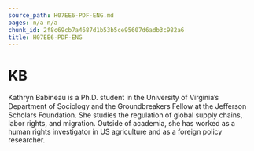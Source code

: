 ```yaml
---
source_path: H07EE6-PDF-ENG.md
pages: n/a-n/a
chunk_id: 2f8c69cb7a4687d1b53b5ce95607d6adb3c982a6
title: H07EE6-PDF-ENG
---
```

# KB

Kathryn Babineau is a Ph.D. student in the University of Virginia’s Department of Sociology and the Groundbreakers Fellow at the Jeﬀerson Scholars Foundation. She studies the regulation of global supply chains, labor rights, and migration. Outside of academia, she has worked as a human rights investigator in US agriculture and as a foreign policy researcher.
